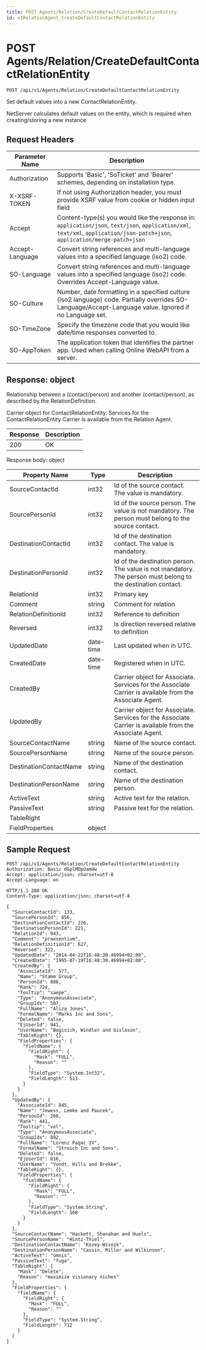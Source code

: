 ```yaml
---
title: POST Agents/Relation/CreateDefaultContactRelationEntity
id: v1RelationAgent_CreateDefaultContactRelationEntity
---
```


# POST Agents/Relation/CreateDefaultContactRelationEntity

```http
POST /api/v1/Agents/Relation/CreateDefaultContactRelationEntity
```

Set default values into a new ContactRelationEntity.

NetServer calculates default values on the entity, which is required when creating/storing a new instance






## Request Headers

| Parameter Name | Description |
|----------------|-------------|
| Authorization  | Supports 'Basic', 'SoTicket' and 'Bearer' schemes, depending on installation type. |
| X-XSRF-TOKEN   | If not using Authorization header, you must provide XSRF value from cookie or hidden input field |
| Accept         | Content-type(s) you would like the response in: `application/json`, `text/json`, `application/xml`, `text/xml`, `application/json-patch+json`, `application/merge-patch+json` |
| Accept-Language | Convert string references and multi-language values into a specified language (iso2) code. |
| SO-Language | Convert string references and multi-language values into a specified language (iso2) code. Overrides Accept-Language value. |
| SO-Culture | Number, date formatting in a specified culture (iso2 language) code. Partially overrides SO-Language/Accept-Language value. Ignored if no Language set. |
| SO-TimeZone | Specify the timezone code that you would like date/time responses converted to. |
| SO-AppToken | The application token that identifies the partner app. Used when calling Online WebAPI from a server. |


## Response: object

Relationship between a (contact/person) and another (contact/person), as described by the RelationDefinition.



Carrier object for ContactRelationEntity.
Services for the ContactRelationEntity Carrier is available from the <see cref="T:SuperOffice.CRM.Services.IRelationAgent">Relation Agent</see>.

| Response | Description |
|----------------|-------------|
| 200 | OK |

Response body: object

| Property Name | Type |  Description |
|----------------|------|--------------|
| SourceContactId | int32 | Id of the source contact. The value is mandatory. |
| SourcePersonId | int32 | Id of the source person. The value is not mandatory. The person must belong to the source contact. |
| DestinationContactId | int32 | Id of the destination contact. The value is mandatory. |
| DestinationPersonId | int32 | Id of the destination person. The value is not mandatory. The person must belong to the destination contact. |
| RelationId | int32 | Primary key |
| Comment | string | Comment for relation |
| RelationDefinitionId | int32 | Reference to definition |
| Reversed | int32 | Is direction reversed relative to definition |
| UpdatedDate | date-time | Last updated when  in UTC. |
| CreatedDate | date-time | Registered when  in UTC. |
| CreatedBy |  | Carrier object for Associate. Services for the Associate Carrier is available from the <see cref="T:SuperOffice.CRM.Services.IAssociateAgent">Associate Agent</see>. |
| UpdatedBy |  | Carrier object for Associate. Services for the Associate Carrier is available from the <see cref="T:SuperOffice.CRM.Services.IAssociateAgent">Associate Agent</see>. |
| SourceContactName | string | Name of the source contact. |
| SourcePersonName | string | Name of the source person. |
| DestinationContactName | string | Name of the destination contact. |
| DestinationPersonName | string | Name of the destination person. |
| ActiveText | string | Active text for the relation. |
| PassiveText | string | Passive text for the relation. |
| TableRight |  |  |
| FieldProperties | object |  |

## Sample Request

```http!
POST /api/v1/Agents/Relation/CreateDefaultContactRelationEntity
Authorization: Basic dGplMDpUamUw
Accept: application/json; charset=utf-8
Accept-Language: en
```

```http_
HTTP/1.1 200 OK
Content-Type: application/json; charset=utf-8

{
  "SourceContactId": 133,
  "SourcePersonId": 856,
  "DestinationContactId": 226,
  "DestinationPersonId": 221,
  "RelationId": 943,
  "Comment": "praesentium",
  "RelationDefinitionId": 627,
  "Reversed": 322,
  "UpdatedDate": "2014-04-22T16:48:30.46994+02:00",
  "CreatedDate": "1995-07-19T16:48:30.46994+02:00",
  "CreatedBy": {
    "AssociateId": 577,
    "Name": "Stamm Group",
    "PersonId": 886,
    "Rank": 724,
    "Tooltip": "saepe",
    "Type": "AnonymousAssociate",
    "GroupIdx": 587,
    "FullName": "Aliza Jones",
    "FormalName": "Marks Inc and Sons",
    "Deleted": false,
    "EjUserId": 941,
    "UserName": "Bogisich, Windler and Gislason",
    "TableRight": {},
    "FieldProperties": {
      "fieldName": {
        "FieldRight": {
          "Mask": "FULL",
          "Reason": ""
        },
        "FieldType": "System.Int32",
        "FieldLength": 511
      }
    }
  },
  "UpdatedBy": {
    "AssociateId": 845,
    "Name": "Jewess, Lemke and Paucek",
    "PersonId": 266,
    "Rank": 441,
    "Tooltip": "vel",
    "Type": "AnonymousAssociate",
    "GroupIdx": 892,
    "FullName": "Lorenz Pagac IV",
    "FormalName": "Streich Inc and Sons",
    "Deleted": false,
    "EjUserId": 816,
    "UserName": "Yundt, Hills and Brekke",
    "TableRight": {},
    "FieldProperties": {
      "fieldName": {
        "FieldRight": {
          "Mask": "FULL",
          "Reason": ""
        },
        "FieldType": "System.String",
        "FieldLength": 168
      }
    }
  },
  "SourceContactName": "Hackett, Shanahan and Huels",
  "SourcePersonName": "Hintz-Thiel",
  "DestinationContactName": "Kozey-Wisozk",
  "DestinationPersonName": "Cassin, Miller and Wilkinson",
  "ActiveText": "omnis",
  "PassiveText": "fuga",
  "TableRight": {
    "Mask": "Delete",
    "Reason": "maximize visionary niches"
  },
  "FieldProperties": {
    "fieldName": {
      "FieldRight": {
        "Mask": "FULL",
        "Reason": ""
      },
      "FieldType": "System.String",
      "FieldLength": 712
    }
  }
}
```